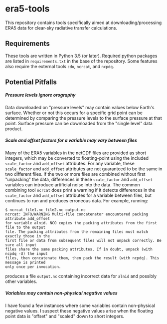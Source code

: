 # era5-tools

This repository contains tools specifically aimed at downloading/processing
ERA5 data for clear-sky radiative transfer calculations.

## Requirements
These tools are written in Python 3.5 (or later).  Required python packages
are listed in `requirements.txt` in the base of the repository.  Some features
also require the external tools `cdo`, `ncrcat`, and `ncpdq`.

## Potential Pitfalls

##### Pressure levels ignore orography
Data downloaded on "pressure levels" may contain values below Earth's surface.
Whether or not this occurs for a specific grid point can be determined
by comparing the pressure levels to the surface pressure at that point.
Surface pressure can be downloaded from the "single level" data product.

##### Scale and offset factors for a variable may vary between files
Many of the ERA5 variables in the netCDF files are provided as short
integers, which may be converted to floating-point using the included
`scale_factor` and `add_offset` attributes.  For any variable, these
`scale_factor` and `add_offset` attributes are not guaranteed to be
the same in two different files.  If the two or more files are combined
without first "unpacking" the data, differences in these `scale_factor`
and `add_offset` variables can introduce artificial noise into the data.
The common combining tool `ncrcat` does print a warning if it detects
differences in the `scale_factor` and `add_offset` attributes for a variable
between files, but continues to run and produces erroneous data.  For example,
running:

```
$ ncrcat file1.nc file2.nc output.nc
ncrcat: INFO/WARNING Multi-file concatenator encountered packing attribute add_offset
for variable alnid. NCO copies the packing attributes from the first file to the output
file. The packing attributes from the remaining files must match exactly those in the
first file or data from subsequent files will not unpack correctly. Be sure all input
files share the same packing attributes. If in doubt, unpack (with ncpdq -U) the input
files, then concatenate them, then pack the result (with ncpdq). This message is printed
only once per invocation.
```

produces a file `output.nc` containing incorrect data for `alnid` and possibly
other variables.

##### Variables may contain non-physical negative values
I have found a few instances where some variables contain non-physical
negative values.  I suspect these negative values arise when the floating point
data is "offset" and "scaled" down to short integers.
